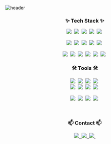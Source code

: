 ![header](https://capsule-render.vercel.app/api?type=waving&color=0:FDC99A,50:DAAAE1,100:8FD4DC&height=300&section=header&text=Seozzy's%20Github&fontSize=80&fontColor=FFFFFF)


<h3 align="center">✨ Tech Stack ✨</h3>
<div align="center">
  <img src="https://img.shields.io/badge/spring-F3F3F3.svg?style=for-the-badge&logo=spring&logoColor=6DB33F" />&nbsp
  <img src="https://img.shields.io/badge/springboot-F3F3F3.svg?style=for-the-badge&logo=springboot&logoColor=#6DB33F" />&nbsp
  <img src="https://img.shields.io/badge/python-3776AB.svg?style=for-the-badge&logo=python&logoColor=white" />&nbsp
  <img src="https://img.shields.io/badge/c++-00599C.svg?style=for-the-badge&logo=cplusplus&logoColor=white" />&nbsp
  <img src="https://img.shields.io/badge/React%20Query-FF4154?style=for-the-badge&logo=react%20query&logoColor=white" />&nbsp
</div>
<br>
<div align="center">
  <img src="https://img.shields.io/badge/javascript-F7DF1E.svg?style=for-the-badge&logo=javascript&logoColor=black" />&nbsp
  <img src="https://img.shields.io/badge/json-000000.svg?style=for-the-badge&logo=json&logoColor=white" />&nbsp
  <img src="https://img.shields.io/badge/html5-E34F26.svg?style=for-the-badge&logo=html5&logoColor=white" />&nbsp
  <img src="https://img.shields.io/badge/css3-1572B6.svg?style=for-the-badge&logo=css3&logoColor=white" />&nbsp
  <img src="https://img.shields.io/badge/android-34A853.svg?style=for-the-badge&logo=android&logoColor=white" />&nbsp
</div>
<br>
<div align="center">
  <img src="https://img.shields.io/badge/kubernetes-326CE5.svg?style=for-the-badge&logo=kubernetes&logoColor=white" />&nbsp
  <img src="https://img.shields.io/badge/pandas-150458.svg?style=for-the-badge&logo=pandas&logoColor=white" />&nbsp
  <img src="https://img.shields.io/badge/amazon%20s3-569A31.svg?style=for-the-badge&logo=amazon%20s3&logoColor=white" />&nbsp
  <img src="https://img.shields.io/badge/amazon%20ecs-FF9900.svg?style=for-the-badge&logo=amazon%20ecs&logoColor=white" />&nbsp
  <img src="https://img.shields.io/badge/oracle-F80000.svg?style=for-the-badge&logo=oracle&logoColor=white" />&nbsp
  <img src="https://img.shields.io/badge/mariadb-003545.svg?style=for-the-badge&logo=mariadb&logoColor=white" />&nbsp
</div>

<h3 align="center">🛠 Tools 🛠</h3>
<div align="center">
  <img src="https://img.shields.io/badge/git-F05033.svg?style=for-the-badge&logo=git&logoColor=white" />&nbsp
  <img src="https://img.shields.io/badge/github-181717.svg?style=for-the-badge&logo=github&logoColor=white" />&nbsp
  <img src="https://img.shields.io/badge/figma-F24E1E.svg?style=for-the-badge&logo=figma&logoColor=white" />&nbsp
  <img src="https://img.shields.io/badge/dev%20c++-000000.svg?style=for-the-badge&logo=devc++&logoColor=white" />&nbsp
</div>

<div align="center">
  <img src="https://img.shields.io/badge/eclipse%20ide-edd434.svg?style=for-the-badge&logo=eclipse%20ide&logoColor=2C2255" />&nbsp
  <img src="https://img.shields.io/badge/androidstudio-3DDC84.svg?style=for-the-badge&logo=androidstudio&logoColor=white" />&nbsp
  <img src="https://img.shields.io/badge/tensorflow-FF6F00.svg?style=for-the-badge&logo=tensorflow&logoColor=white" />&nbsp
  <img src="https://img.shields.io/badge/VSCode-2C2C32.svg?style=for-the-badge&logo=visual-studio-code&logoColor=22ABF3" />&nbsp
</div>

<br>
<div align="center">
  <img src="https://img.shields.io/badge/pycharm-FDEE21.svg?style=for-the-badge&logo=pycharm&logoColor=black" />&nbsp
  <img src="https://img.shields.io/badge/intellij%20idea-7D00FF.svg?style=for-the-badge&logo=intellij%20idea&logoColor=black" />&nbsp
  <img src="https://img.shields.io/badge/jupyter-F37626.svg?style=for-the-badge&logo=jupyter&logoColor=white" />&nbsp
  <img src="https://img.shields.io/badge/node.js-5FA04E.svg?style=for-the-badge&logo=nodedotjs&logoColor=white" />&nbsp
</div>
<br>

<br>

<h3 align="center">📫 Contact 📫</h3>
<div align="center">
  <a href="https://www.notion.so/a9340a86310b446398ebcbb55fc3f16d">
   <img src="https://img.shields.io/badge/Notion-F3F3F3.svg?style=for-the-badge&logo=notion&logoColor=black" />&nbsp
  </a>
  <a href="https://blog.naver.com/rlatjdus0827">
   <img src="https://img.shields.io/badge/naver%20blog-03C75A.svg?style=for-the-badge&logo=naver&logoColor=white" />&nbsp
  </a>
  <a href="a01029934312@gmail.com">
    <img
      src="https://img.shields.io/badge/a01029934312@gmail.com-D14836?style=for-the-badge&logo=gmail&logoColor=white"/>&nbsp
  </a>
</div>
